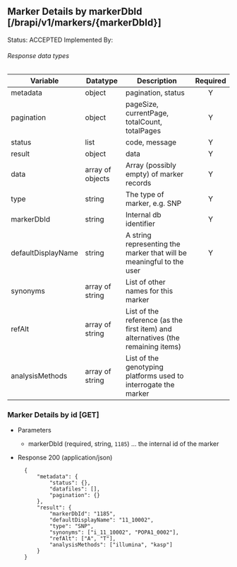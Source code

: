## Marker Details by markerDbId [/brapi/v1/markers/{markerDbId}]

Status: ACCEPTED
Implemented By: 

###### Response data types
|Variable|Datatype|Description|Required|  
|------|------|------|:-----:|
|metadata|object|pagination, status|Y|
|pagination|object|pageSize, currentPage, totalCount, totalPages|Y|
|status|list|code, message|Y|
|result|object|data|Y|
|data|array of objects|Array (possibly empty) of marker records|Y|
|type|string|The type of marker, e.g. SNP|Y|
|markerDbId|string|Internal db identifier|Y|
|defaultDisplayName|string|A string representing the marker that will be meaningful to the user|Y|
|synonyms|array of string|List of other names for this marker||
|refAlt|array of string|List of the reference (as the first item) and alternatives (the remaining items)||
|analysisMethods|array of string|List of the genotyping platforms used to interrogate the marker||

### Marker Details by id [GET]
+ Parameters
    + markerDbId (required, string, `1185`) ... the internal id of the marker
    
+ Response 200 (application/json)

        {
            "metadata": {
                "status": {},
                "datafiles": [],
                "pagination": {}
            },
            "result": {
                "markerDbId": "1185",
                "defaultDisplayName": "11_10002",
                "type": "SNP",
                "synonyms": ["i_11_10002", "POPA1_0002"],
                "refAlt": ["A", "T"],
                "analysisMethods": ["illumina", "kasp"]
            }
        }
